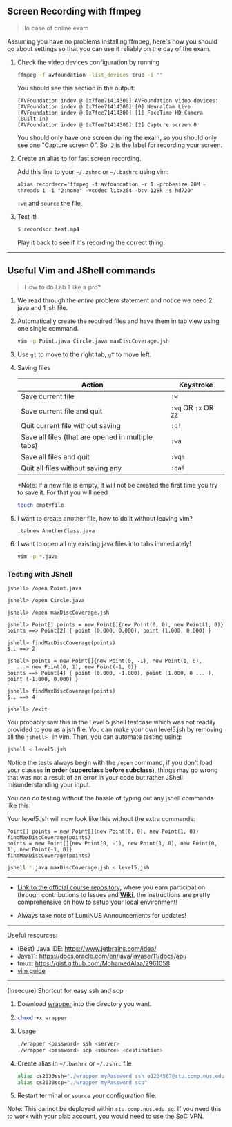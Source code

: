 ## Screen Recording with ffmpeg

> In case of online exam

Assuming you have no problems installing ffmpeg, here's how you should go about settings so that you can use it reliably on the day of the exam.

1. Check the video devices configuration by running

   ```bash
   ffmpeg -f avfoundation -list_devices true -i ""
   ```

   You should see this section in the output:

   ```
   [AVFoundation indev @ 0x7fee71414300] AVFoundation video devices:
   [AVFoundation indev @ 0x7fee71414300] [0] NeuralCam Live
   [AVFoundation indev @ 0x7fee71414300] [1] FaceTime HD Camera (Built-in)
   [AVFoundation indev @ 0x7fee71414300] [2] Capture screen 0
   ```

   You should only have one screen during the exam, so you should only see one "Capture screen 0". So, `2` is the label for recording your screen.

2. Create an alias to for fast screen recording.

   Add this line to your `~/.zshrc` or `~/.bashrc` using vim:

   ```
   alias recordscr='ffmpeg -f avfoundation -r 1 -probesize 20M -threads 1 -i "2:none" -vcodec libx264 -b:v 128k -s hd720'
   ```

   `:wq` and `source` the file.

3. Test it!

   ```bash
   $ recordscr test.mp4
   ```

   Play it back to see if it's recording the correct thing.

------

## Useful Vim and JShell commands

> How to do Lab 1 like a pro?

1. We read through the *entire* problem statement and notice we need 2 java and 1 jsh file.

2. Automatically create the required files and have them in tab view using one single command.

   ```bash
   vim -p Point.java Circle.java maxDiscCoverage.jsh
   ```

3. Use `gt` to move to the right tab, `gT` to move left.

4. Saving files

   | Action                                            | Keystroke            |
   | ------------------------------------------------- | -------------------- |
   | Save current file                                 | `:w`                 |
   | Save current file and quit                        | `:wq` OR `:x` OR `ZZ` |
   | Quit current file without saving                  | `:q!`                |
   | Save all files (that are opened in multiple tabs) | `:wa`                |
   | Save all files and quit                           | `:wqa`               |
   | Quit all files without saving any                 | `:qa!`               |

   *Note: If a new file is empty, it will not be created the first time you try to save it. For that you will need

   ```bash
   touch emptyfile
   ```

5. I want to create another file, how to do it without leaving vim?

   ```
   :tabnew AnotherClass.java
   ```
   
6. I want to open all my existing java files into tabs immediately!

   ```bash
   vim -p *.java
   ```

### Testing with JShell

```
jshell> /open Point.java 

jshell> /open Circle.java 

jshell> /open maxDiscCoverage.jsh 

jshell> Point[] points = new Point[]{new Point(0, 0), new Point(1, 0)}
points ==> Point[2] { point (0.000, 0.000), point (1.000, 0.000) }

jshell> findMaxDiscCoverage(points)
$.. ==> 2

jshell> points = new Point[]{new Point(0, -1), new Point(1, 0),
   ...> new Point(0, 1), new Point(-1, 0)}
points ==> Point[4] { point (0.000, -1.000), point (1.000, 0 ... ), point (-1.000, 0.000) }

jshell> findMaxDiscCoverage(points)
$.. ==> 4

jshell> /exit
```

You probably saw this in the Level 5 jshell testcase which was not readily provided to you as a jsh file. You can make your own level5.jsh by removing all the `jshell> ` in vim. Then, you can automate testing using:

```bash
jshell < level5.jsh
```

Notice the tests always begin with the `/open` command, if you don't load your classes **in order (superclass before subclass)**, things may go wrong that was not a result of an error in your code but rather JShell misunderstanding your input.

You can do testing without the hassle of typing out any jshell commands like this:

Your level5.jsh will now look like this without the extra commands:

```jsh
Point[] points = new Point[]{new Point(0, 0), new Point(1, 0)}
findMaxDiscCoverage(points)
points = new Point[]{new Point(0, -1), new Point(1, 0), new Point(0, 1), new Point(-1, 0)}
findMaxDiscCoverage(points)
```

```bash
jshell *.java maxDiscCoverage.jsh < level5.jsh
```

------

- [Link to the official course repository](https://github.com/nus-cs2030/2122-s1), where you earn participation through contributions to Issues and [**Wiki**](https://github.com/nus-cs2030/2122-s1/wiki), the instructions are pretty comprehensive on how to setup your local environment!

- Always take note of LumiNUS Announcements for updates!

------

Useful resources:

- (Best) Java IDE: https://www.jetbrains.com/idea/
- Java11: https://docs.oracle.com/en/java/javase/11/docs/api/
- tmux: https://gist.github.com/MohamedAlaa/2961058
- [vim guide](vimkeys.pdf)

------

(Insecure) Shortcut for easy ssh and scp

1. Download [wrapper](wrapper) into the directory you want.

2. ```bash
   chmod +x wrapper
   ```

3. Usage

   ```bash
   ./wrapper <password> ssh <server>
   ./wrapper <password> scp <source> <destination>
   ```

4. Create alias in `~/.bashrc` or `~/.zshrc` file

   ```bash
   alias cs2030ssh="./wrapper myPassword ssh e1234567@stu.comp.nus.edu.sg"
   alias cs2030scp="./wrapper myPassword scp"
   ```

5. Restart terminal or `source` your configuration file.

Note: This cannot be deployed within `stu.comp.nus.edu.sg`. If you need this to work with your plab account, you would need to use the [SoC VPN](https://webvpn.comp.nus.edu.sg/).